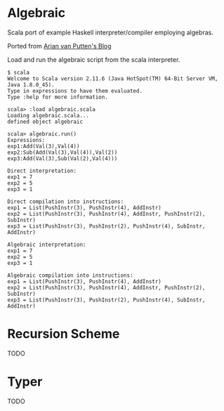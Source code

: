 # Algebraic
Scala port of example Haskell interpreter/compiler employing algebras.

Ported from [Arian van Putten's Blog](http://arianvp.me/writing-interpreters-and-compilers-an-introduction-to-folds-and-algebras)

Load and run the algebraic script from the scala interpreter.

```
$ scala
Welcome to Scala version 2.11.6 (Java HotSpot(TM) 64-Bit Server VM, Java 1.8.0_45).
Type in expressions to have them evaluated.
Type :help for more information.

scala> :load algebraic.scala
Loading algebraic.scala...
defined object algebraic

scala> algebraic.run()
Expressions:
exp1:Add(Val(3),Val(4))
exp2:Sub(Add(Val(3),Val(4)),Val(2))
exp3:Add(Val(3),Sub(Val(2),Val(4)))

Direct interpretation:
exp1 = 7
exp2 = 5
exp3 = 1

Direct compilation into instructions:
exp1 = List(PushInstr(3), PushInstr(4), AddInstr)
exp2 = List(PushInstr(3), PushInstr(4), AddInstr, PushInstr(2), SubInstr)
exp3 = List(PushInstr(3), PushInstr(2), PushInstr(4), SubInstr, AddInstr)

Algebraic interpretation:
exp1 = 7
exp2 = 5
exp3 = 1

Algebraic compilation into instructions:
exp1 = List(PushInstr(3), PushInstr(4), AddInstr)
exp2 = List(PushInstr(3), PushInstr(4), AddInstr, PushInstr(2), SubInstr)
exp3 = List(PushInstr(3), PushInstr(2), PushInstr(4), SubInstr, AddInstr)
```

# Recursion Scheme

TODO

# Typer

TODO

